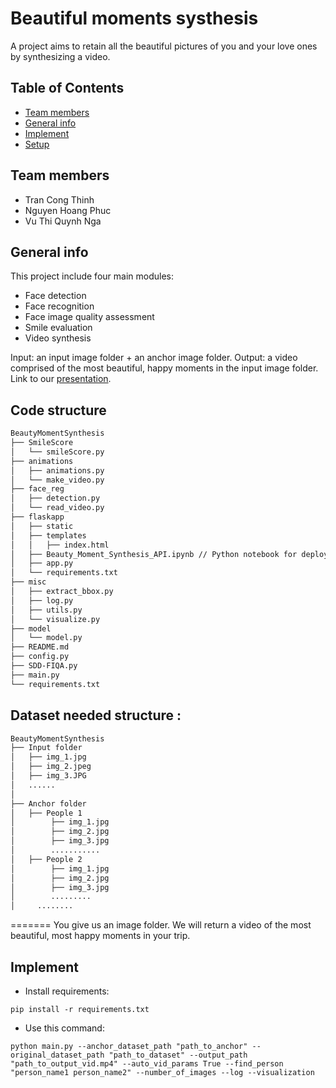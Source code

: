 # Beautiful moments systhesis
A project aims to retain all the beautiful pictures of you and your love ones by synthesizing a video.

## Table of Contents
* [Team members](#team-members)
* [General info](#general-info)
* [Implement](#implement)
* [Setup](#setup)

## Team members
- Tran Cong Thinh
- Nguyen Hoang Phuc
- Vu Thi Quynh Nga

## General info
This project include four main modules:
- Face detection
- Face recognition
- Face image quality assessment
- Smile evaluation
- Video synthesis

Input: an input image folder + an anchor image folder. 
Output: a video comprised of the most beautiful, happy moments in the input image folder.
Link to our [presentation](https://drive.google.com/file/d/1ARZQUff1AB6bCPEb5_SQjpTgRus900VR/view?usp=sharing).

## Code structure
```bash
BeautyMomentSynthesis
├── SmileScore
│   └── smileScore.py
├── animations
│   ├── animations.py
│   └── make_video.py
├── face_reg
│   ├── detection.py  
│   └── read_video.py
├── flaskapp
│   ├── static
│   ├── templates
│   │   ├── index.html
│   ├── Beauty_Moment_Synthesis_API.ipynb // Python notebook for deploying the API in Google Colaboratory
│   ├── app.py
│   └── requirements.txt
├── misc
│   ├── extract_bbox.py
│   ├── log.py
│   ├── utils.py
│   └── visualize.py
├── model
│   └── model.py
├── README.md
├── config.py
├── SDD-FIQA.py
├── main.py
└── requirements.txt
```

## Dataset needed structure :

```bash
BeautyMomentSynthesis
├── Input folder
│   ├── img_1.jpg
│   ├── img_2.jpeg
│   ├── img_3.JPG
│   ......
│
├── Anchor folder
│   ├── People 1
│        ├── img_1.jpg
│        ├── img_2.jpg
│        ├── img_3.jpg
│        ...........
│   ├── People 2
│        ├── img_1.jpg
│        ├── img_2.jpg
│        ├── img_3.jpg
│        .........
│     ........
```
=======
You give us an image folder. We will return a video of the most beautiful, most happy moments in your trip.

## Implement

- Install requirements:
```
pip install -r requirements.txt
```

- Use this command:

```
python main.py --anchor_dataset_path "path_to_anchor" --original_dataset_path "path_to_dataset" --output_path "path_to_output_vid.mp4" --auto_vid_params True --find_person "person_name1 person_name2" --number_of_images --log --visualization 
```

